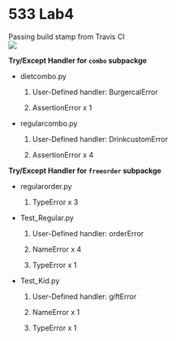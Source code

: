 # 533 Lab4
Passing build stamp from Travis CI
</br><img src="https://travis-ci.com/monajmn/533_Lab4.svg?token=km68ByAzsWfj1jy4WUXC&branch=master">



__Try/Except Handler for `combo` subpackge__

- dietcombo.py

  1. User-Defined handler: BurgercalError
  
  2. AssertionError x 1
  
- regularcombo.py

  1. User-Defined handler: DrinkcustomError
  
  2. AssertionError x 4

__Try/Except Handler for `freeorder` subpackge__

- regularorder.py

  1. TypeError x 3
  
- Test_Regular.py

  1. User-Defined handler: orderError
  
  2. NameError x 4
  
  3. TypeError x 1
  
- Test_Kid.py

  1. User-Defined handler: giftError
  
  2. NameError x 1
  
  3. TypeError x 1
  
  
  
  
